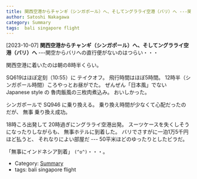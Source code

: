 ```yaml
---
title: 関西空港からチャンギ（シンガポール）へ、そしてングラライ空港（バリ）へ ---関空からバリへの直行便がないのはつらい・・・
author: Satoshi Nakagawa
category: Summary
tags:  bali singapore flight
---
```


[2023-10-07] **関西空港からチャンギ（シンガポール）へ、そしてングラライ空港（バリ）へ**  ---関空からバリへの直行便がないのはつらい・・・

 関西空港に着いたのは朝の8時半くらい。

 SQ619はほぼ定刻（10:55）に テイクオフ。
飛行時間はほぼ5時間。
12時半（シンガポール時間）ころやっとお昼がでた。
ぜんぜん「日本風」でない Japanese style の
魯肉飯風の三枚肉煮込み。
おいしかった。

 シンガポールで SQ946 に乗り換える。
乗り換え時間が少なくて心配だったのだが、
無事 乗り換え成功。

 18時ころ出発して 20時過ぎにングラライ空港出発。
スーツケースを失くしそうになったりしながらも、
無事ホテルに到着した。
バリでさすがに一泊1万5千円ほど払うと、
それなりによい部屋だ ---
50平米ほどのゆったりとしたビラだ。

 「無事にインドネシア到着」 `(^o^)`・・・。

- Category: [Summary](https://merapano.github.io/categories.html#Summary)
- tags:  bali singapore flight
